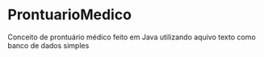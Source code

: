 # ProntuarioMedico
 Conceito de prontuário médico feito em Java utilizando aquivo texto como banco de dados simples
